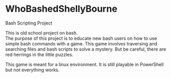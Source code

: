 # WhoBashedShellyBourne
Bash Scripting Project

This is old school project on bash.  
The purpose of this project is to educate new bash users on how to use simple bash commands with a game.
This game involves traversing and searching files and bash scripts to solve a mystery.  But be careful, there are red herrings in the little puzzles.  

This game is meant for a linux environment.  It is still playable in PowerShell but not everything works.

